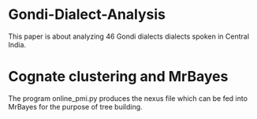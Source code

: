 # Gondi-Dialect-Analysis

This paper is about analyzing 46 Gondi dialects dialects spoken in Central India.

# Cognate clustering and MrBayes

The program online_pmi.py produces the nexus file which can be fed into MrBayes for the purpose of tree 
building.

